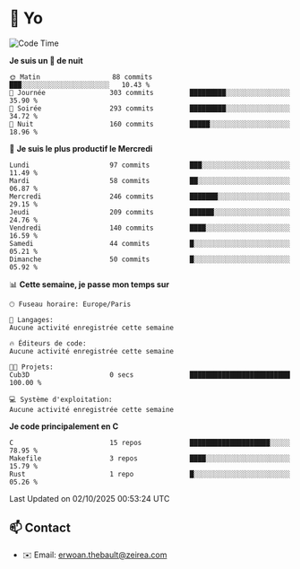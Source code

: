 # 👋 Yo

<!--START_SECTION:waka-->
![Code Time](http://img.shields.io/badge/Code%20Time-233%20hrs%2014%20mins-blue)

**Je suis un 🦉 de nuit** 

```text
🌞 Matin                  88 commits          ███░░░░░░░░░░░░░░░░░░░░░░   10.43 % 
🌆 Journée                303 commits         █████████░░░░░░░░░░░░░░░░   35.90 % 
🌃 Soirée                 293 commits         █████████░░░░░░░░░░░░░░░░   34.72 % 
🌙 Nuit                   160 commits         █████░░░░░░░░░░░░░░░░░░░░   18.96 % 
```
📅 **Je suis le plus productif le Mercredi** 

```text
Lundi                    97 commits          ███░░░░░░░░░░░░░░░░░░░░░░   11.49 % 
Mardi                    58 commits          ██░░░░░░░░░░░░░░░░░░░░░░░   06.87 % 
Mercredi                 246 commits         ███████░░░░░░░░░░░░░░░░░░   29.15 % 
Jeudi                    209 commits         ██████░░░░░░░░░░░░░░░░░░░   24.76 % 
Vendredi                 140 commits         ████░░░░░░░░░░░░░░░░░░░░░   16.59 % 
Samedi                   44 commits          █░░░░░░░░░░░░░░░░░░░░░░░░   05.21 % 
Dimanche                 50 commits          █░░░░░░░░░░░░░░░░░░░░░░░░   05.92 % 
```


📊 **Cette semaine, je passe mon temps sur** 

```text
🕑︎ Fuseau horaire: Europe/Paris

💬 Langages: 
Aucune activité enregistrée cette semaine

🔥 Éditeurs de code: 
Aucune activité enregistrée cette semaine

🐱‍💻 Projets: 
Cub3D                    0 secs              █████████████████████████   100.00 % 

💻 Système d'exploitation: 
Aucune activité enregistrée cette semaine
```

**Je code principalement en C** 

```text
C                        15 repos            ████████████████████░░░░░   78.95 % 
Makefile                 3 repos             ████░░░░░░░░░░░░░░░░░░░░░   15.79 % 
Rust                     1 repo              █░░░░░░░░░░░░░░░░░░░░░░░░   05.26 % 
```




 Last Updated on 02/10/2025 00:53:24 UTC
<!--END_SECTION:waka-->

## 📫 Contact

- ✉️ Email: erwoan.thebault@zeirea.com
